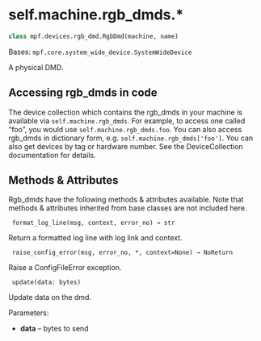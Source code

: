 # self.machine.rgb_dmds.*

``` python
class mpf.devices.rgb_dmd.RgbDmd(machine, name)
```

Bases: `mpf.core.system_wide_device.SystemWideDevice`

A physical DMD.

## Accessing rgb_dmds in code

The device collection which contains the rgb_dmds in your machine is available via `self.machine.rgb_dmds`. For example, to access one called “foo”, you would use `self.machine.rgb_dmds.foo`. You can also access rgb_dmds in dictionary form, e.g. `self.machine.rgb_dmds['foo']`. You can also get devices by tag or hardware number. See the DeviceCollection documentation for details.

## Methods & Attributes

Rgb_dmds have the following methods & attributes available. Note that methods & attributes inherited from base classes are not included here.

` format_log_line(msg, context, error_no) → str`

Return a formatted log line with log link and context.

` raise_config_error(msg, error_no, *, context=None) → NoReturn`

Raise a ConfigFileError exception.

` update(data: bytes)`

Update data on the dmd.

Parameters:

* **data** – bytes to send
